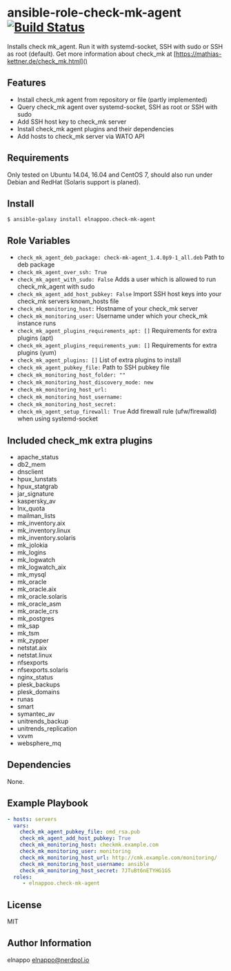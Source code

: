 # ansible-role-check-mk-agent [![Build Status](https://travis-ci.org/elnappo/ansible-role-check-mk-agent.svg?branch=master)](https://travis-ci.org/elnappo/ansible-role-check-mk-agent)
Installs check mk\_agent. Run it with systemd-socket, SSH with sudo or SSH as root (default). Get more information about check\_mk at [https://mathias-kettner.de/check_mk.html]()

## Features
* Install check_mk agent from repository or file (partly implemented)
* Query check_mk agent over systemd-socket, SSH as root or SSH with sudo
* Add SSH host key to check_mk server
* Install check_mk agent plugins and their dependencies
* Add hosts to check_mk server via WATO API

## Requirements
Only tested on Ubuntu 14.04, 16.04 and CentOS 7, should also run under Debian and RedHat (Solaris support is planed).

## Install
    $ ansible-galaxy install elnappoo.check-mk-agent

## Role Variables
* `check_mk_agent_deb_package: check-mk-agent_1.4.0p9-1_all.deb` Path to deb package
* `check_mk_agent_over_ssh: True`
* `check_mk_agent_with_sudo: False` Adds a user which is allowed to run check_mk_agent with sudo
* `check_mk_agent_add_host_pubkey: False` Import SSH host keys into your check_mk servers known_hosts file
* `check_mk_monitoring_host:` Hostname of your check_mk server
* `check_mk_monitoring_user:` Username under which your check_mk instance runs
* `check_mk_agent_plugins_requirements_apt: []` Requirements for extra plugins (apt)
* `check_mk_agent_plugins_requirements_yum: []` Requirements for extra plugins (yum)
* `check_mk_agent_plugins: []` List of extra plugins to install
* `check_mk_agent_pubkey_file:` Path to SSH pubkey file
* `check_mk_monitoring_host_folder: ""`
* `check_mk_monitoring_host_discovery_mode: new`
* `check_mk_monitoring_host_url:`
* `check_mk_monitoring_host_username:`
* `check_mk_monitoring_host_secret:`
* `check_mk_agent_setup_firewall: True` Add firewall rule (ufw/firewalld) when using systemd-socket

## Included check_mk extra plugins
* apache\_status
* db2\_mem
* dnsclient
* hpux\_lunstats
* hpux\_statgrab
* jar\_signature
* kaspersky\_av
* lnx\_quota
* mailman\_lists
* mk\_inventory.aix
* mk\_inventory.linux
* mk\_inventory.solaris
* mk\_jolokia
* mk\_logins
* mk\_logwatch
* mk\_logwatch\_aix
* mk\_mysql
* mk\_oracle
* mk\_oracle.aix
* mk\_oracle.solaris
* mk\_oracle\_asm
* mk\_oracle\_crs
* mk\_postgres
* mk\_sap
* mk\_tsm
* mk\_zypper
* netstat.aix
* netstat.linux
* nfsexports
* nfsexports.solaris
* nginx\_status
* plesk\_backups
* plesk\_domains
* runas
* smart
* symantec\_av
* unitrends\_backup
* unitrends\_replication
* vxvm
* websphere\_mq

## Dependencies
None.

## Example Playbook

```yaml
- hosts: servers
  vars:
    check_mk_agent_pubkey_file: omd_rsa.pub
    check_mk_agent_add_host_pubkey: True
    check_mk_monitoring_host: checkmk.example.com
    check_mk_monitoring_user: monitoring
    check_mk_monitoring_host_url: http://cmk.example.com/monitoring/
    check_mk_monitoring_host_username: ansible
    check_mk_monitoring_host_secret: 7JTuBt6nETYHG1GS
  roles:
     - elnappoo.check-mk-agent
```

## License

MIT

## Author Information

elnappo <elnappo@nerdpol.io>
